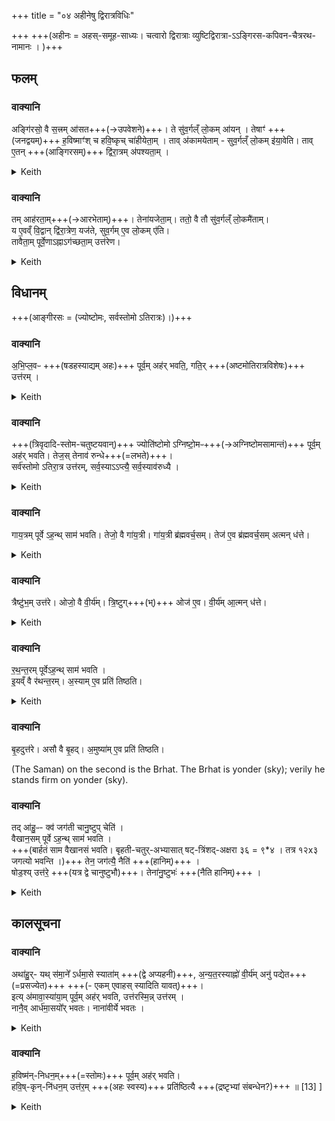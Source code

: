 +++
title = "०४ अहीनेषु द्विरात्रविधिः"

+++
+++(अहीनः = अहस्-समूह-साध्यः। चत्वारो द्विरात्राः व्युष्टिद्विरात्रा-ऽऽङ्गिरस-कपिवन-चैत्ररथ-नामानः । )+++  

## फलम्
### वाक्यानि
अङ्गि॑रसो॒ वै स॒त्त्रम् आ॑सत+++(→उपवेशने)+++। ते सु॑व॒र्गल्ँ लो॒कम् आ॑यन् ।
तेषाꣳ॑ +++(जनद्वयम्)+++ ह॒विष्माꣳ॑श् च हवि॒ष्कृच् चा॑हीयेता॒म् ।
ताव् अ॑कामयेताम् - सुव॒र्गल्ँ लो॒कम् इ॑या॒वेति। ताव् ए॒तन् +++(आङ्गिरसम्)+++ द्वि॑रा॒त्रम् अ॑पश्यता॒म् ।  

<details><summary>Keith</summary>

The Angirases performed a sacrificial session. They went to the world of heaven.  
Of them Havismant and Haviskrt were left behind.  
They desired, 'May we two go to the world of heaven.' They two saw this two-night rite. 
</details>


### वाक्यानि
तम् आह॑रता॒म्+++(→आरभेताम्)+++। तेना॑यजेता॒म्। ततो॒ वै तौ सु॑व॒र्गल्ँ लो॒कमै॑ताम्।  
य ए॒वव्ँ वि॒द्वान् द्वि॑रा॒त्रेण॒ यज॑ते, सुव॒र्गम् ए॒व लो॒कम् ए॑ति।  
तावैता॒म् पूर्वे॒णाऽह्नाऽग॑च्छता॒म् उत्त॑रेण।  

<details><summary>Keith</summary>

They grasped it, and sacrificed with it. Then they went to the world of heaven.  
He, who knowing thus offers the two-night sacrifice, goes to the world of heaven.  
They went with the first day and arrived with the second [1]. 
</details>


## विधानम्
+++(आङ्गीरसः = (ज्योष्टोमः, सर्वस्तोमो ऽतिरात्रः)।)+++

### वाक्यानि
अ॒भि॒प्ल॒वᳶ +++(षडहस्याद्यम् अहः)+++ पूर्व॒म् अह॑र् भवति॒, गति॒र् +++(अष्टमोतिरात्रविशेषः)+++ उत्त॑रम् ।  

<details><summary>Keith</summary>

The first day is the Abhiplava, the second the complete (gati).
</details>


### वाक्यानि
+++(त्रिवृदादि-स्तोम-चतुष्टयवान्)+++ ज्योति॑ष्टोमो ऽग्निष्टो॒मᳶ+++(→अग्निष्टोमसामान्तं)+++ पूर्व॒म् अह॑र् भवति। तेज॒स् तेनाव॑ रुन्धे+++(=लभते)+++।  
सर्व॑स्तोमो ऽतिरा॒त्र उत्त॑रम्, सर्व॒स्याऽऽप्त्यै॒ सर्व॒स्याव॑रुध्यै ।  

<details><summary>Keith</summary>

The first day is the Jyotistoma form of the Agnistoma; with it he wins splendour.  
The second day is an Atiratra with all the Stomas, that he may obtain all and win all. 
</details>



### वाक्यानि
गाय॒त्रम् पूर्वे ऽह॒न्थ् साम॑ भवति। तेजो॒ वै गा॑य॒त्री। गा॑य॒त्री ब्र॑ह्मवर्च॒सम्। तेज॑ ए॒व ब्र॑ह्मवर्च॒सम् अत्मन् ध॑त्ते।


<details><summary>Keith</summary>

On the first day the Saman is in the Gayatri (metre). The Gayatri is brilliance and splendour; verily he bestows brilliance and splendour on himself. 
</details>


### वाक्यानि
त्रैष्टु॑भ॒म् उत्त॑रे। ओजो॒ वै वी॒र्य॑म्। त्रि॒ष्टुग्+++(भ्)+++ ओज॑ ए॒व। वी॒र्य॑म् आ॒त्मन् ध॑त्ते।

<details><summary>Keith</summary>

On the second day (the Saman) is in the Tristubh metre. The Tristubh is force and strength; verily he bestows force and strength on himself.
</details>


### वाक्यानि
र॒थ॒न्त॒रम् पूर्वेऽह॒न्थ् साम॑ भवति ।  
इ॒यव्ँ वै र॑थन्त॒रम्। अ॒स्याम् ए॒व प्रति॑ तिष्ठति।

<details><summary>Keith</summary>

The Saman on the first day [2] is the Rathantara.  
The Rathantara is this (earth); verily he stands firm on this (earth). 
</details>


### वाक्यानि
बृ॒हदुत्त॑रे। असौ वै बृ॒हद्। अ॒मुष्या॑म् ए॒व प्रति॑ तिष्ठति।

(The Saman) on the second is the Brhat. The Brhat is yonder (sky); verily he stands firm on yonder (sky).

### वाक्यानि
तद् आ॑हु॒ᳶ- क्व॑ जग॑ती चानु॒ष्टुप् चेति॑ ।  
वैखान॒सम् पूर्वे ऽह॒न्थ् साम॑ भवति ।  
+++(बार्हतं साम वैखानसं भवति। बृहती-चतुर्-अभ्यासात् षट्-त्रिंशद्-अक्षरा ३६ = ९*४ । तत्र १२x३ जगत्यो भवन्ति ।)+++
तेन॒ जग॑त्यै॒ नैति॑ +++(हानिम्)+++ ।  
षोड॒श्य् उत्त॑रे॒ +++(यत्र द्वे चानुष्टुभौ)+++। तेना॑नु॒ष्टुभः॑ +++(नैति हानिम्)+++ ।

<details><summary>Keith</summary>

They say, 'Where are the Jagati and the Anustubh?'  
On the first day the Saman is that of Vikhanas;  
verily he does not leave the Jagati.  
On the second it is the Sodaçin; verily he does not leave the Anustubh. 
</details>


## कालसूचना
### वाक्यानि
अथा॑हु॒र्- यथ् स॑मा॒ने᳚ ऽर्धमा॒से स्याता॑म् +++(द्वे अप्यहनी)+++,
अ॒न्य॒त॒रस्याह्नो॑ वी॒र्य॑म् अनु॑ पद्येत+++(=प्रसज्येत)+++ +++(- एकम् एवाहस् स्यादिति यावत्)+++।  
इत्य् अ॑मावा॒स्या॑या॒म् पूर्व॒म् अह॑र् भवति, उत्त॑रस्मि॒न्न् उत्त॑रम् ।  
नानै॒व् आर्ध॑मा॒सयो᳚र् भवतः। नाना॑वीर्ये भवतः ।

<details><summary>Keith</summary>

Then they say, 'If the days fall in the same half month,  
then the strength of one day only will belong to the rite.'  
The first day takes place on the night of new moon;  
the second on the next day, verily the days fall on separate half-months, and have the several strengths. 
</details>


### वाक्यानि
ह॒विष्म॑न्-निधन॒म्+++(=स्तोमः)+++ पूर्व॒म् अह॑र् भवति।  
हवि॒ष्-कृन्-नि॑धन॒म् उत्त॑र॒म् +++(अहः स्वस्य)+++ प्रति॑ष्ठित्यै +++(द्रष्टृभ्यां संबन्धेन?)+++ ॥ [13] ]

<details><summary>Keith</summary>

The first day has Havismant,  
the second Haviskrt in the finale, for support.
</details>
